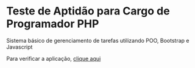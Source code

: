 Teste de Aptidão para Cargo de Programador PHP
=================

Sistema básico de gerenciamento de tarefas utilizando POO, Bootstrap e Javascript

Para verificar a aplicação, [clique aqui](http://www.inobrega.com.br/teste-unyleya)